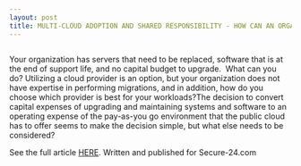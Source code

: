 ```yaml
---
layout: post
title: MULTI-CLOUD ADOPTION AND SHARED RESPONSIBILITY - HOW CAN AN ORGANIZATION MANAGE?
---
```


<!-- wp:image {"align":"center","id":367,"sizeSlug":"large"} -->
<div class="wp-block-image"><figure class="aligncenter size-large"><img src="https://captainhyperscaler.files.wordpress.com/2020/02/image-e1581273619697.png?w=315" alt="" class="wp-image-367"/></figure></div>
<!-- /wp:image -->

<!-- wp:paragraph -->
<p>Your organization has servers that need to be replaced, software that is at the end of support life, and no capital budget to upgrade.&nbsp; What can you do? Utilizing a cloud provider is an option, but your organization does not have expertise in performing migrations, and in addition, how do you choose which provider is best for your workloads?The decision to convert capital expenses of upgrading and maintaining systems and software to an operating expense of the pay-as-you go environment that the public cloud has to offer seems to make the decision simple, but what else needs to be considered?</p>
<!-- /wp:paragraph -->

<!-- wp:paragraph -->
<p>See the full article <a rel="noreferrer noopener" aria-label="HERE (opens in a new tab)" href="https://www.secure-24.com/multi-cloud-adoption/" target="_blank">HERE</a>. Written and published for Secure-24.com</p>
<!-- /wp:paragraph -->